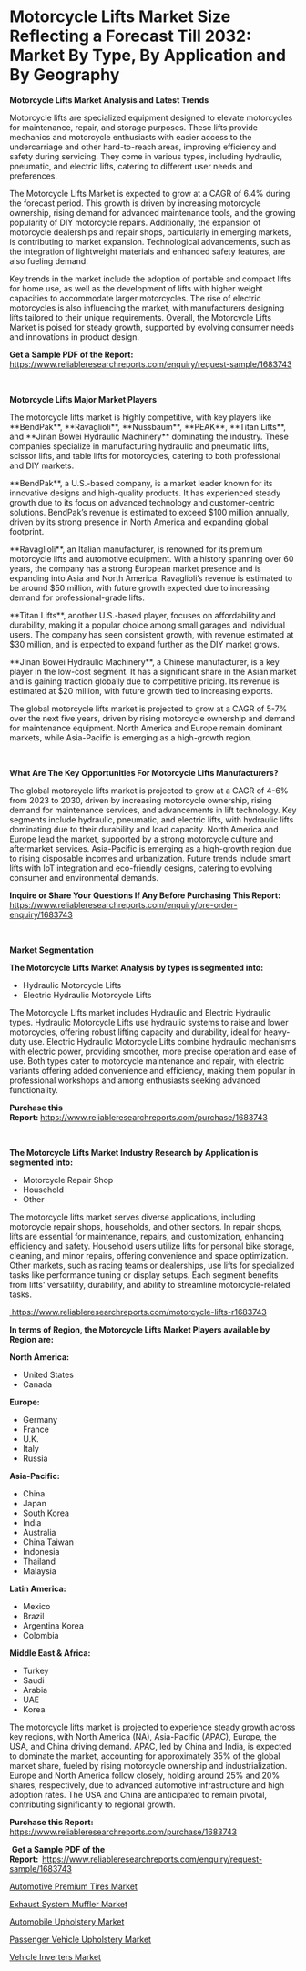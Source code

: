 <p><h1>Motorcycle Lifts Market Size Reflecting a Forecast Till 2032: Market By Type, By Application and By Geography</h1></p><p><strong>Motorcycle Lifts Market Analysis and Latest Trends</strong></p>
<p><p>Motorcycle lifts are specialized equipment designed to elevate motorcycles for maintenance, repair, and storage purposes. These lifts provide mechanics and motorcycle enthusiasts with easier access to the undercarriage and other hard-to-reach areas, improving efficiency and safety during servicing. They come in various types, including hydraulic, pneumatic, and electric lifts, catering to different user needs and preferences.</p><p>The Motorcycle Lifts Market is expected to grow at a CAGR of 6.4% during the forecast period. This growth is driven by increasing motorcycle ownership, rising demand for advanced maintenance tools, and the growing popularity of DIY motorcycle repairs. Additionally, the expansion of motorcycle dealerships and repair shops, particularly in emerging markets, is contributing to market expansion. Technological advancements, such as the integration of lightweight materials and enhanced safety features, are also fueling demand.</p><p>Key trends in the market include the adoption of portable and compact lifts for home use, as well as the development of lifts with higher weight capacities to accommodate larger motorcycles. The rise of electric motorcycles is also influencing the market, with manufacturers designing lifts tailored to their unique requirements. Overall, the Motorcycle Lifts Market is poised for steady growth, supported by evolving consumer needs and innovations in product design.</p></p>
<p><strong>Get a Sample PDF of the Report:&nbsp;</strong> <a href="https://www.reliableresearchreports.com/enquiry/request-sample/1683743?utm_campaign=16&utm_medium=2&utm_source=Github&utm_content=ia&utm_term=21012025&utm_id=motorcycle-lifts">https://www.reliableresearchreports.com/enquiry/request-sample/1683743</a></p>
<p>&nbsp;</p>
<p><strong>Motorcycle Lifts Major Market Players</strong></p>
<p><p>The motorcycle lifts market is highly competitive, with key players like **BendPak**, **Ravaglioli**, **Nussbaum**, **PEAK**, **Titan Lifts**, and **Jinan Bowei Hydraulic Machinery** dominating the industry. These companies specialize in manufacturing hydraulic and pneumatic lifts, scissor lifts, and table lifts for motorcycles, catering to both professional and DIY markets.</p><p>**BendPak**, a U.S.-based company, is a market leader known for its innovative designs and high-quality products. It has experienced steady growth due to its focus on advanced technology and customer-centric solutions. BendPak’s revenue is estimated to exceed $100 million annually, driven by its strong presence in North America and expanding global footprint.</p><p>**Ravaglioli**, an Italian manufacturer, is renowned for its premium motorcycle lifts and automotive equipment. With a history spanning over 60 years, the company has a strong European market presence and is expanding into Asia and North America. Ravaglioli’s revenue is estimated to be around $50 million, with future growth expected due to increasing demand for professional-grade lifts.</p><p>**Titan Lifts**, another U.S.-based player, focuses on affordability and durability, making it a popular choice among small garages and individual users. The company has seen consistent growth, with revenue estimated at $30 million, and is expected to expand further as the DIY market grows.</p><p>**Jinan Bowei Hydraulic Machinery**, a Chinese manufacturer, is a key player in the low-cost segment. It has a significant share in the Asian market and is gaining traction globally due to competitive pricing. Its revenue is estimated at $20 million, with future growth tied to increasing exports.</p><p>The global motorcycle lifts market is projected to grow at a CAGR of 5-7% over the next five years, driven by rising motorcycle ownership and demand for maintenance equipment. North America and Europe remain dominant markets, while Asia-Pacific is emerging as a high-growth region.</p></p>
<p>&nbsp;</p>
<p><strong>What Are The Key Opportunities For Motorcycle Lifts Manufacturers?</strong></p>
<p><p>The global motorcycle lifts market is projected to grow at a CAGR of 4-6% from 2023 to 2030, driven by increasing motorcycle ownership, rising demand for maintenance services, and advancements in lift technology. Key segments include hydraulic, pneumatic, and electric lifts, with hydraulic lifts dominating due to their durability and load capacity. North America and Europe lead the market, supported by a strong motorcycle culture and aftermarket services. Asia-Pacific is emerging as a high-growth region due to rising disposable incomes and urbanization. Future trends include smart lifts with IoT integration and eco-friendly designs, catering to evolving consumer and environmental demands.</p></p>
<p><strong>Inquire or Share Your Questions If Any Before Purchasing This Report:</strong> <a href="https://www.reliableresearchreports.com/enquiry/pre-order-enquiry/1683743?utm_campaign=16&utm_medium=2&utm_source=Github&utm_content=ia&utm_term=21012025&utm_id=motorcycle-lifts">https://www.reliableresearchreports.com/enquiry/pre-order-enquiry/1683743</a></p>
<p>&nbsp;</p>
<p><strong>Market Segmentation</strong></p>
<p><strong>The Motorcycle Lifts Market Analysis by types is segmented into:</strong></p>
<p><ul><li>Hydraulic Motorcycle Lifts</li><li>Electric Hydraulic Motorcycle Lifts</li></ul></p>
<p><p>The Motorcycle Lifts market includes Hydraulic and Electric Hydraulic types. Hydraulic Motorcycle Lifts use hydraulic systems to raise and lower motorcycles, offering robust lifting capacity and durability, ideal for heavy-duty use. Electric Hydraulic Motorcycle Lifts combine hydraulic mechanisms with electric power, providing smoother, more precise operation and ease of use. Both types cater to motorcycle maintenance and repair, with electric variants offering added convenience and efficiency, making them popular in professional workshops and among enthusiasts seeking advanced functionality.</p></p>
<p><strong>Purchase this Report:&nbsp;</strong><a href="https://www.reliableresearchreports.com/purchase/1683743?utm_campaign=16&utm_medium=2&utm_source=Github&utm_content=ia&utm_term=21012025&utm_id=motorcycle-lifts">https://www.reliableresearchreports.com/purchase/1683743</a></p>
<p>&nbsp;</p>
<p><strong>The Motorcycle Lifts Market Industry Research by Application is segmented into:</strong></p>
<p><ul><li>Motorcycle Repair Shop</li><li>Household</li><li>Other</li></ul></p>
<p><p>The motorcycle lifts market serves diverse applications, including motorcycle repair shops, households, and other sectors. In repair shops, lifts are essential for maintenance, repairs, and customization, enhancing efficiency and safety. Household users utilize lifts for personal bike storage, cleaning, and minor repairs, offering convenience and space optimization. Other markets, such as racing teams or dealerships, use lifts for specialized tasks like performance tuning or display setups. Each segment benefits from lifts' versatility, durability, and ability to streamline motorcycle-related tasks.</p></p>
<p><a href="https://www.reliableresearchreports.com/motorcycle-lifts-r1683743?utm_campaign=16&utm_medium=2&utm_source=Github&utm_content=ia&utm_term=21012025&utm_id=motorcycle-lifts">&nbsp;https://www.reliableresearchreports.com/motorcycle-lifts-r1683743</a></p>
<p><strong>In terms of Region, the Motorcycle Lifts Market Players available by Region are:</strong></p>
<p>
    <p> <strong> North America: </strong>
        <ul>
            <li>United States</li>
            <li>Canada</li>
        </ul>
        </p> 
    <p> <strong> Europe: </strong>
        <ul>
            <li>Germany</li>
            <li>France</li>
            <li>U.K.</li>
            <li>Italy</li>
            <li>Russia</li>
        </ul>
        </p> 
    <p> <strong> Asia-Pacific: </strong>
        <ul>
            <li>China</li>
            <li>Japan</li>
            <li>South Korea</li>
            <li>India</li>
            <li>Australia</li>
            <li>China Taiwan</li>
            <li>Indonesia</li>
            <li>Thailand</li>
            <li>Malaysia</li>
        </ul>
        </p> 
    <p> <strong> Latin America: </strong>
        <ul>
            <li>Mexico</li>
            <li>Brazil</li>
            <li>Argentina Korea</li>
            <li>Colombia</li>
        </ul>
        </p> 
    <p> <strong> Middle East & Africa: </strong>
        <ul>
            <li>Turkey</li>
            <li>Saudi</li>
            <li>Arabia</li>
            <li>UAE</li>
            <li>Korea</li>
        </ul>
    </p>
    </p>
<p><p>The motorcycle lifts market is projected to experience steady growth across key regions, with North America (NA), Asia-Pacific (APAC), Europe, the USA, and China driving demand. APAC, led by China and India, is expected to dominate the market, accounting for approximately 35% of the global market share, fueled by rising motorcycle ownership and industrialization. Europe and North America follow closely, holding around 25% and 20% shares, respectively, due to advanced automotive infrastructure and high adoption rates. The USA and China are anticipated to remain pivotal, contributing significantly to regional growth.</p></p>
<p><strong>Purchase this Report: </strong><a href="https://www.reliableresearchreports.com/purchase/1683743?utm_campaign=16&utm_medium=2&utm_source=Github&utm_content=ia&utm_term=21012025&utm_id=motorcycle-lifts">https://www.reliableresearchreports.com/purchase/1683743</a></p>
<p>&nbsp;<strong>Get a Sample PDF of the Report:&nbsp;&nbsp;</strong><a href="https://www.reliableresearchreports.com/enquiry/request-sample/1683743?utm_campaign=16&utm_medium=2&utm_source=Github&utm_content=ia&utm_term=21012025&utm_id=motorcycle-lifts">https://www.reliableresearchreports.com/enquiry/request-sample/1683743</a></p>
<p><strong></strong></p>
<p><p><a href="https://github.com/jerhoskinson197676/Market-Research-Report-List-1/blob/main/automotive-premium-tires-market.md?utm_campaign=16&utm_medium=2&utm_source=Github&utm_content=ia&utm_term=21012025&utm_id=motorcycle-lifts">Automotive Premium Tires Market</a></p><p><a href="https://www.linkedin.com/pulse/projected-revenue-market-growth-exhaust-system-muffler-ud6bc?utm_campaign=16&utm_medium=2&utm_source=Github&utm_content=ia&utm_term=21012025&utm_id=motorcycle-lifts">Exhaust System Muffler Market</a></p><p><a href="https://www.linkedin.com/pulse/automobile-upholstery-market-research-future-outlook-forecasted-cbqoe?utm_campaign=16&utm_medium=2&utm_source=Github&utm_content=ia&utm_term=21012025&utm_id=motorcycle-lifts">Automobile Upholstery Market</a></p><p><a href="https://www.linkedin.com/pulse/passenger-vehicle-upholstery-market-size-cagr-69-current-development-csfoe?utm_campaign=16&utm_medium=2&utm_source=Github&utm_content=ia&utm_term=21012025&utm_id=motorcycle-lifts">Passenger Vehicle Upholstery Market</a></p><p><a href="https://github.com/JosephineMcguire65/Market-Research-Report-List-1/blob/main/vehicle-inverters-market.md?utm_campaign=16&utm_medium=2&utm_source=Github&utm_content=ia&utm_term=21012025&utm_id=motorcycle-lifts">Vehicle Inverters Market</a></p></p>